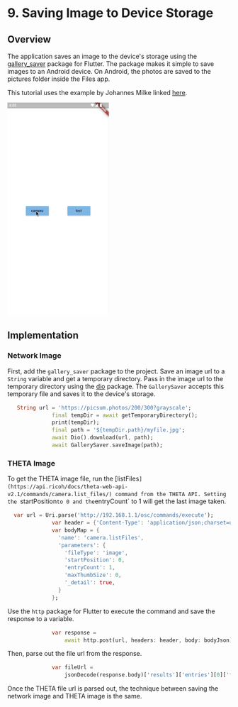 # 9. Saving Image to Device Storage

## Overview

The application saves an image to the device's storage using the [gallery_saver](https://pub.dev/packages/gallery_saver) package for Flutter. The package makes it simple to save images to an Android device. On Android, the photos are saved to the pictures folder inside the Files app. 

This tutorial uses the example by Johannes Milke linked [here](https://www.youtube.com/watch?v=JILcQLZvjKE). 

![gif](docs/demo.gif)

## Implementation

### Network Image

First, add the `gallery_saver` package to the project. Save an image url to a `String` variable and get a temporary directory. Pass in the image url to the temporary directory using the [dio](https://pub.dev/packages/dio) package. The `GallerySaver` accepts this temporary file and saves it to the device's storage.  

```dart
   String url = 'https://picsum.photos/200/300?grayscale';
              final tempDir = await getTemporaryDirectory();
              print(tempDir);
              final path = '${tempDir.path}/myfile.jpg';
              await Dio().download(url, path);
              await GallerySaver.saveImage(path);
```

### THETA Image

To get the THETA image file, run the [listFiles`](https://api.ricoh/docs/theta-web-api-v2.1/commands/camera.list_files/) command from the THETA API. Setting the `startPosition` to 0 and the `entryCount` to 1 will get the last image taken. 

```dart
  var url = Uri.parse('http://192.168.1.1/osc/commands/execute');
              var header = {'Content-Type': 'application/json;charset=utf-8'};
              var bodyMap = {
                'name': 'camera.listFiles',
                'parameters': {
                  'fileType': 'image',
                  'startPosition': 0,
                  'entryCount': 1,
                  'maxThumbSize': 0,
                  '_detail': true,
                }
              };
```

Use the `http` package for Flutter to execute the command and save the response to a variable. 

```dart
              var response =
                  await http.post(url, headers: header, body: bodyJson);
```

Then, parse out the file url from the response.

```dart
              var fileUrl =
                  jsonDecode(response.body)['results']['entries'][0]['fileUrl'];
```

Once the THETA file url is parsed out, the technique between saving the network image and THETA image is the same. 

